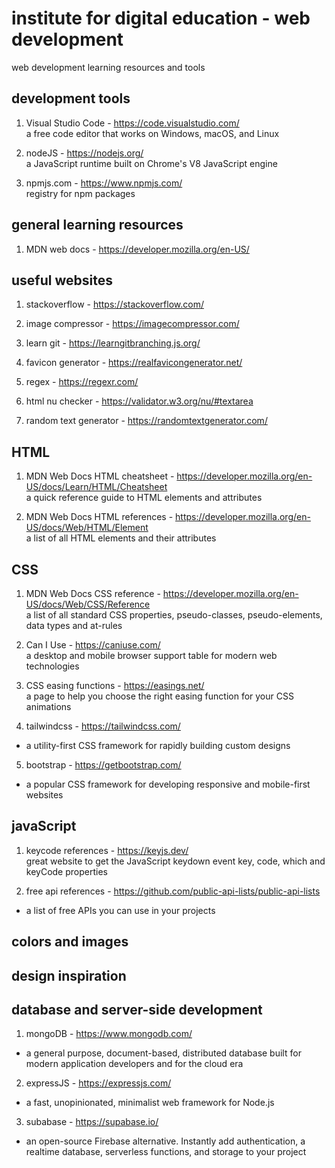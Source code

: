 # institute for digital education - web development

web development learning resources and tools

## development tools

1. Visual Studio Code - https://code.visualstudio.com/ \
a free code editor that works on Windows, macOS, and Linux

2. nodeJS - https://nodejs.org/ \
a JavaScript runtime built on Chrome's V8 JavaScript engine

3. npmjs.com - https://www.npmjs.com/ \
registry for npm packages


## general learning resources

1. MDN web docs - https://developer.mozilla.org/en-US/


## useful websites

1. stackoverflow - https://stackoverflow.com/

2. image compressor - https://imagecompressor.com/

3. learn git - https://learngitbranching.js.org/

4. favicon generator - https://realfavicongenerator.net/

5. regex - https://regexr.com/

6. html nu checker - https://validator.w3.org/nu/#textarea

7. random text generator - https://randomtextgenerator.com/


## HTML

1. MDN Web Docs HTML cheatsheet - https://developer.mozilla.org/en-US/docs/Learn/HTML/Cheatsheet \
a quick reference guide to HTML elements and attributes

2. MDN Web Docs HTML references - https://developer.mozilla.org/en-US/docs/Web/HTML/Element \
a list of all HTML elements and their attributes


## CSS

1. MDN Web Docs CSS reference - https://developer.mozilla.org/en-US/docs/Web/CSS/Reference \
a list of all standard CSS properties, pseudo-classes, pseudo-elements, data types and at-rules

2. Can I Use - https://caniuse.com/ \
a desktop and mobile browser support table for modern web technologies

3. CSS easing functions - https://easings.net/ \
a page to help you choose the right easing function for your CSS animations
 
4. tailwindcss - https://tailwindcss.com/
 - a utility-first CSS framework for rapidly building custom designs

5. bootstrap - https://getbootstrap.com/
 - a popular CSS framework for developing responsive and mobile-first websites

## javaScript

1. keycode references - https://keyjs.dev/ \
great website to get the JavaScript keydown event key, code, which and keyCode properties

2. free api references - https://github.com/public-api-lists/public-api-lists
 - a list of free APIs you can use in your projects


## colors and images


## design inspiration


## database and server-side development

1. mongoDB - https://www.mongodb.com/
 - a general purpose, document-based, distributed database built for modern application developers and for the cloud era

2. expressJS - https://expressjs.com/
 - a fast, unopinionated, minimalist web framework for Node.js

3. subabase - https://supabase.io/
 - an open-source Firebase alternative. Instantly add authentication, a realtime database, serverless functions, and storage to your project 


